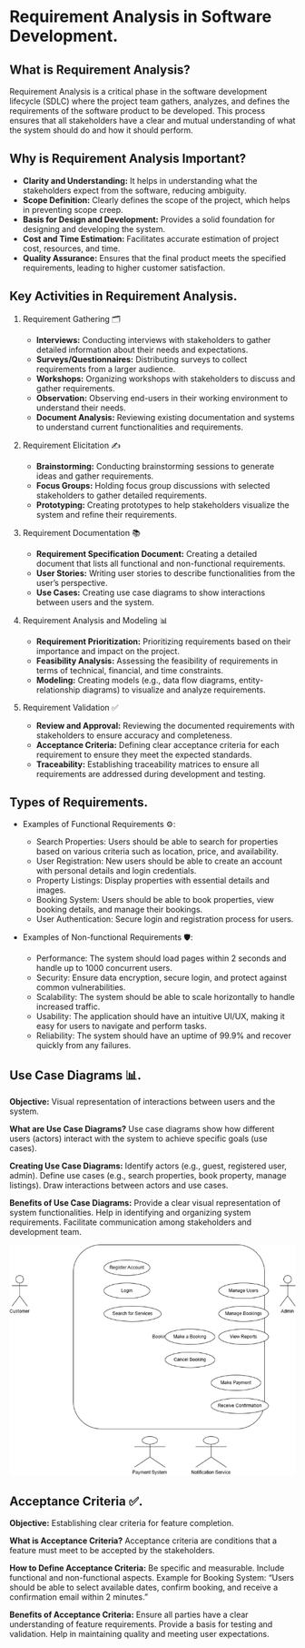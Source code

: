 # Requirement Analysis in Software Development.

## What is Requirement Analysis?

Requirement Analysis is a critical phase in the software development lifecycle (SDLC) where the project team gathers, analyzes, and defines the requirements of the software product to be developed. This process ensures that all stakeholders have a clear and mutual understanding of what the system should do and how it should perform.

## Why is Requirement Analysis Important?

- **Clarity and Understanding:** It helps in understanding what the stakeholders expect from the software, reducing ambiguity.
- **Scope Definition:** Clearly defines the scope of the project, which helps in preventing scope creep.
- **Basis for Design and Development:** Provides a solid foundation for designing and developing the system.
- **Cost and Time Estimation:** Facilitates accurate estimation of project cost, resources, and time.
- **Quality Assurance:** Ensures that the final product meets the specified requirements, leading to higher customer satisfaction.

## Key Activities in Requirement Analysis.

1.  Requirement Gathering 🗂️

    - **Interviews:** Conducting interviews with stakeholders to gather detailed information about their needs and expectations.
    - **Surveys/Questionnaires:** Distributing surveys to collect requirements from a larger audience.
    - **Workshops:** Organizing workshops with stakeholders to discuss and gather requirements.
    - **Observation:** Observing end-users in their working environment to understand their needs.
    - **Document Analysis:** Reviewing existing documentation and systems to understand current functionalities and requirements.

2.  Requirement Elicitation ✍️

    - **Brainstorming:** Conducting brainstorming sessions to generate ideas and gather requirements.
    - **Focus Groups:** Holding focus group discussions with selected stakeholders to gather detailed requirements.
    - **Prototyping:** Creating prototypes to help stakeholders visualize the system and refine their requirements.

3.  Requirement Documentation 📚

    - **Requirement Specification Document:** Creating a detailed document that lists all functional and non-functional requirements.
    - **User Stories:** Writing user stories to describe functionalities from the user’s perspective.
    - **Use Cases:** Creating use case diagrams to show interactions between users and the system.

4.  Requirement Analysis and Modeling 📊

    - **Requirement Prioritization:** Prioritizing requirements based on their importance and impact on the project.
    - **Feasibility Analysis:** Assessing the feasibility of requirements in terms of technical, financial, and time constraints.
    - **Modeling:** Creating models (e.g., data flow diagrams, entity-relationship diagrams) to visualize and analyze requirements.

5.  Requirement Validation ✅

    - **Review and Approval:** Reviewing the documented requirements with stakeholders to ensure accuracy and completeness.
    - **Acceptance Criteria:** Defining clear acceptance criteria for each requirement to ensure they meet the expected standards.
    - **Traceability:** Establishing traceability matrices to ensure all requirements are addressed during development and testing.

## Types of Requirements.

- Examples of Functional Requirements ⚙️:

  - Search Properties: Users should be able to search for properties based on various criteria such as location, price, and availability.
  - User Registration: New users should be able to create an account with personal details and login credentials.
  - Property Listings: Display properties with essential details and images.
  - Booking System: Users should be able to book properties, view booking details, and manage their bookings.
  - User Authentication: Secure login and registration process for users.

- Examples of Non-functional Requirements 🛡️:
  - Performance: The system should load pages within 2 seconds and handle up to 1000 concurrent users.
  - Security: Ensure data encryption, secure login, and protect against common vulnerabilities.
  - Scalability: The system should be able to scale horizontally to handle increased traffic.
  - Usability: The application should have an intuitive UI/UX, making it easy for users to navigate and perform tasks.
  - Reliability: The system should have an uptime of 99.9% and recover quickly from any failures.

## Use Case Diagrams 📊.

**Objective:** Visual representation of interactions between users and the system.

**What are Use Case Diagrams?**
Use case diagrams show how different users (actors) interact with the system to achieve specific goals (use cases).

**Creating Use Case Diagrams:**
Identify actors (e.g., guest, registered user, admin).
Define use cases (e.g., search properties, book property, manage listings).
Draw interactions between actors and use cases.

**Benefits of Use Case Diagrams:**
Provide a clear visual representation of system functionalities.
Help in identifying and organizing system requirements.
Facilitate communication among stakeholders and development team.

![Booking Use Case Diagram](alx-booking-uc.png)

## Acceptance Criteria ✅.

**Objective:** Establishing clear criteria for feature completion.

**What is Acceptance Criteria?**
Acceptance criteria are conditions that a feature must meet to be accepted by the stakeholders.

**How to Define Acceptance Criteria:**
Be specific and measurable.
Include functional and non-functional aspects.
Example for Booking System: “Users should be able to select available dates, confirm booking, and receive a confirmation email within 2 minutes.”

**Benefits of Acceptance Criteria:**
Ensure all parties have a clear understanding of feature requirements.
Provide a basis for testing and validation.
Help in maintaining quality and meeting user expectations.
